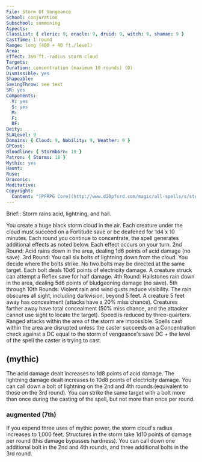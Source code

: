 ```yaml
---
File: Storm Of Vengeance
School: conjuration
Subschool: summoning
Aspects: 
ClassList: { cleric: 9, oracle: 9, druid: 9, witch: 9, shaman: 9 }
CastTime: 1 round
Range: long (400 + 40 ft./level)
Area: 
Effect: 360-ft.-radius storm cloud
Targets: 
Duration: concentration (maximum 10 rounds) (D)
Dismissible: yes
Shapeable: 
SavingThrow: see text
SR: yes
Components:
  V: yes
  S: yes
  M: 
  F: 
  DF: 
Deity: 
SLALevel: 9
Domains: { Cloud: 9, Nobility: 9, Weather: 9 }
GPCost: 
Bloodline: { Stormborn: 19 }
Patron: { Storms: 18 }
Mythic: yes
Haunt: 
Ruse: 
Draconic: 
Meditative: 
Copyright:
  Content: "[PFRPG Core](http://www.d20pfsrd.com/magic/all-spells/s/storm-of-vengeance)"
---
```

Brief:: Storm rains acid, lightning, and hail.

You create a huge black storm cloud in the air. Each creature under the cloud must succeed on a Fortitude save or be deafened for 1d4 x 10 minutes. Each round you continue to concentrate, the spell generates additional effects as noted below. Each effect occurs on your turn. 2nd Round: Acid rains down in the area, dealing 1d6 points of acid damage (no save). 3rd Round: You call six bolts of lightning down from the cloud. You decide where the bolts strike. No two bolts may be directed at the same target. Each bolt deals 10d6 points of electricity damage. A creature struck can attempt a Reflex save for half damage. 4th Round: Hailstones rain down in the area, dealing 5d6 points of bludgeoning damage (no save). 5th through 10th Rounds: Violent rain and wind gusts reduce visibility. The rain obscures all sight, including darkvision, beyond 5 feet. A creature 5 feet away has concealment (attacks have a 20% miss chance). Creatures farther away have total concealment (50% miss chance, and the attacker cannot use sight to locate the target). Speed is reduced by three-quarters. Ranged attacks within the area of the storm are impossible. Spells cast within the area are disrupted unless the caster succeeds on a Concentration check against a DC equal to the storm of vengeance's save DC + the level of the spell the caster is trying to cast.


## (mythic)

The acid damage dealt increases to 1d8 points of acid damage. The lightning damage dealt increases to 10d8 points of electricity damage. You can call down a bolt of lightning on the 2nd and 4th rounds (equivalent to those on the 3rd round). You can strike the same target with a bolt more than once during the casting of the spell, but not more than once per round.


### augmented (7th)

If you expend three uses of mythic power, the storm cloud's radius increases to 1,000 feet. Structures in the storm take 1d10 points of damage per round (this damage bypasses hardness). You can call down one additional bolt in the 2nd and 4th rounds, and three additional bolts in the 3rd round.
